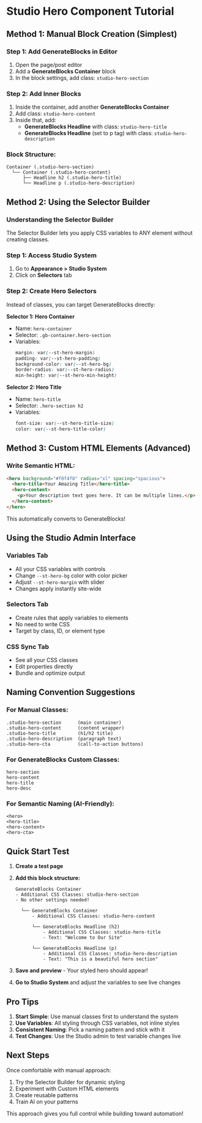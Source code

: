 # Studio Hero Component Tutorial

## Method 1: Manual Block Creation (Simplest)

### Step 1: Add GenerateBlocks in Editor
1. Open the page/post editor
2. Add a **GenerateBlocks Container** block
3. In the block settings, add class: `studio-hero-section`

### Step 2: Add Inner Blocks
1. Inside the container, add another **GenerateBlocks Container**
2. Add class: `studio-hero-content`
3. Inside that, add:
   - **GenerateBlocks Headline** with class: `studio-hero-title`
   - **GenerateBlocks Headline** (set to p tag) with class: `studio-hero-description`

### Block Structure:
```
Container (.studio-hero-section)
  └── Container (.studio-hero-content)
      ├── Headline h2 (.studio-hero-title)
      └── Headline p (.studio-hero-description)
```

## Method 2: Using the Selector Builder

### Understanding the Selector Builder
The Selector Builder lets you apply CSS variables to ANY element without creating classes.

### Step 1: Access Studio System
1. Go to **Appearance > Studio System**
2. Click on **Selectors** tab

### Step 2: Create Hero Selectors
Instead of classes, you can target GenerateBlocks directly:

**Selector 1: Hero Container**
- Name: `hero-container`
- Selector: `.gb-container.hero-section`
- Variables:
  ```css
  margin: var(--st-hero-margin)
  padding: var(--st-hero-padding)
  background-color: var(--st-hero-bg)
  border-radius: var(--st-hero-radius)
  min-height: var(--st-hero-min-height)
  ```

**Selector 2: Hero Title**
- Name: `hero-title`
- Selector: `.hero-section h2`
- Variables:
  ```css
  font-size: var(--st-hero-title-size)
  color: var(--st-hero-title-color)
  ```

## Method 3: Custom HTML Elements (Advanced)

### Write Semantic HTML:
```html
<hero background="#f0f4f8" radius="xl" spacing="spacious">
  <hero-title>Your Amazing Title</hero-title>
  <hero-content>
    <p>Your description text goes here. It can be multiple lines.</p>
  </hero-content>
</hero>
```

This automatically converts to GenerateBlocks!

## Using the Studio Admin Interface

### Variables Tab
- All your CSS variables with controls
- Change `--st-hero-bg` color with color picker
- Adjust `--st-hero-margin` with slider
- Changes apply instantly site-wide

### Selectors Tab
- Create rules that apply variables to elements
- No need to write CSS
- Target by class, ID, or element type

### CSS Sync Tab
- See all your CSS classes
- Edit properties directly
- Bundle and optimize output

## Naming Convention Suggestions

### For Manual Classes:
```
.studio-hero-section      (main container)
.studio-hero-content      (content wrapper)
.studio-hero-title        (h1/h2 title)
.studio-hero-description  (paragraph text)
.studio-hero-cta          (call-to-action buttons)
```

### For GenerateBlocks Custom Classes:
```
hero-section
hero-content
hero-title
hero-desc
```

### For Semantic Naming (AI-Friendly):
```
<hero>
<hero-title>
<hero-content>
<hero-cta>
```

## Quick Start Test

1. **Create a test page**
2. **Add this block structure:**
   ```
   GenerateBlocks Container
   - Additional CSS Classes: studio-hero-section
   - No other settings needed!
   
     └── GenerateBlocks Container
         - Additional CSS Classes: studio-hero-content
         
         └── GenerateBlocks Headline (h2)
             - Additional CSS Classes: studio-hero-title
             - Text: "Welcome to Our Site"
             
         └── GenerateBlocks Headline (p)
             - Additional CSS Classes: studio-hero-description
             - Text: "This is a beautiful hero section"
   ```

3. **Save and preview** - Your styled hero should appear!

4. **Go to Studio System** and adjust the variables to see live changes

## Pro Tips

1. **Start Simple**: Use manual classes first to understand the system
2. **Use Variables**: All styling through CSS variables, not inline styles
3. **Consistent Naming**: Pick a naming pattern and stick with it
4. **Test Changes**: Use the Studio admin to test variable changes live

## Next Steps

Once comfortable with manual approach:
1. Try the Selector Builder for dynamic styling
2. Experiment with Custom HTML elements
3. Create reusable patterns
4. Train AI on your patterns

This approach gives you full control while building toward automation!